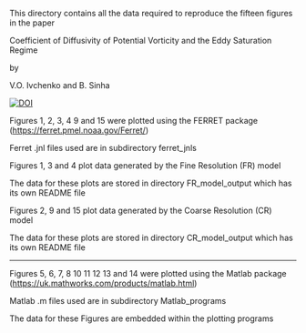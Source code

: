This directory contains all the data required to reproduce the fifteen figures in  the paper

Coefficient of Diffusivity of Potential Vorticity and the Eddy Saturation Regime

by 

V.O. Ivchenko and B. Sinha

[![DOI](https://zenodo.org/badge/494015108.svg)](https://zenodo.org/badge/latestdoi/494015108)

Figures 1, 2, 3, 4 9 and 15 were plotted using the FERRET package (https://ferret.pmel.noaa.gov/Ferret/)

Ferret .jnl files used are in subdirectory ferret_jnls

Figures 1, 3 and 4 plot data generated by the Fine Resolution (FR) model

The data for these plots are stored in directory FR_model_output which has its own README file

Figures 2, 9 and 15 plot data generated by the Coarse Resolution (CR) model

The data for these plots are stored in directory CR_model_output which has its own README file

--------------------------------------------------------------------------------------------------------------------------

Figures 5, 6, 7, 8 10 11 12 13 and 14 were plotted using the Matlab package (https://uk.mathworks.com/products/matlab.html)

Matlab .m files used are in subdirectory Matlab_programs

The data for these Figures are embedded within the plotting programs
